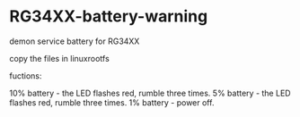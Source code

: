 # RG34XX-battery-warning
demon service battery for RG34XX

copy the files in linuxrootfs

fuctions:

10% battery - the LED flashes red, rumble three times.
5% battery - the LED flashes red, rumble three times.
1% battery - power off.

